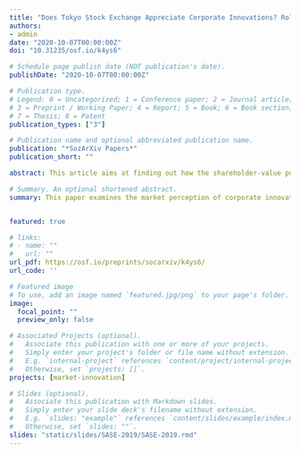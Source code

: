 ```yaml
---
title: "Does Tokyo Stock Exchange Appreciate Corporate Innovations? Role of Patents’ Quality and Research Productivity"
authors:
- admin
date: "2020-10-07T00:00:00Z"
doi: "10.31235/osf.io/k4ys6"

# Schedule page publish date (NOT publication's date).
publishDate: "2020-10-07T00:00:00Z"

# Publication type.
# Legend: 0 = Uncategorized; 1 = Conference paper; 2 = Journal article;
# 3 = Preprint / Working Paper; 4 = Report; 5 = Book; 6 = Book section;
# 7 = Thesis; 8 = Patent
publication_types: ["3"]

# Publication name and optional abbreviated publication name.
publication: "*SozArXiv Papers*"
publication_short: ""

abstract: This article aims at finding out how the shareholder-value pursuit has affected labor policies at large Japanese listed enterprises. It concentrates on the issue of labor bifurcation, whereby the proportion of nonregular employees has grown rapidly over the last two decades, currently approaching the numbers of regular employees. The externalities of increased returns to stockholders during the last two decades have been the changes in the related domains of management and labor, which I explain through the application of the political economic theory. This theory underlines the importance of inclusion into a “political bloc” for being eligible for economic benefits. Consequently, I argue that increased returns to politically privileged shareholders have been achieved at the expense of a growing proportion of unprivileged nonregular employees. The research corroborates the positive correlation between the total shareholder return and the proportion of nonregulars. On the other hand, foreign stockholding does not appear to be significantly correlated with the increase in nonregular employment. In turn, the study has found that the proportion of nonregular employees is significantly correlated with domestic ownership that characterizes higher managerial entrenchment.

# Summary. An optional shortened abstract.
summary: This paper examines the market perception of corporate innovations in Japan.


featured: true

# links:
# - name: ""
#   url: ""
url_pdf: https://osf.io/preprints/socarxiv/k4ys6/
url_code: ''

# Featured image
# To use, add an image named `featured.jpg/png` to your page's folder. 
image:
  focal_point: ""
  preview_only: false

# Associated Projects (optional).
#   Associate this publication with one or more of your projects.
#   Simply enter your project's folder or file name without extension.
#   E.g. `internal-project` references `content/project/internal-project/index.md`.
#   Otherwise, set `projects: []`.
projects: [market-innovation]

# Slides (optional).
#   Associate this publication with Markdown slides.
#   Simply enter your slide deck's filename without extension.
#   E.g. `slides: "example"` references `content/slides/example/index.md`.
#   Otherwise, set `slides: ""`.
slides: "static/slides/SASE-2019/SASE-2019.rmd"
---
```

